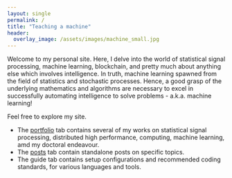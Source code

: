 ```yaml
---
layout: single
permalink: /
title: "Teaching a machine"
header:
  overlay_image: /assets/images/machine_small.jpg       
---
```


Welcome to my personal site. Here, I delve into the world of statistical signal processing, machine learning, blockchain, and pretty much about anything else which involves intelligence. In truth, machine learning spawned from the field of statistics and stochastic processes. Hence, a good grasp of the underlying mathematics and algorithms are necessary to excel in successfully automating intelligence to solve problems - a.k.a. machine learning!

Feel free to explore my site.

+ The <a href="/portfolio/">portfolio</a> tab contains several of my works on statistical signal processing, distributed high performance, computing, machine learning, amd my doctoral endeavour.
+ The <a href="/year-archive/">posts</a> tab contain standalone posts on specific topics.
+ The <a nhref="/docs/guide/">guide</a> tab contains setup configurations and recommended coding standards, for various languages and tools.